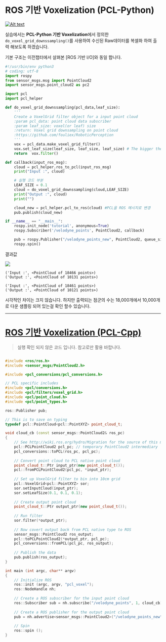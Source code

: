# ROS 기반 Voxelization (PCL-Python)

[![Alt text](https://img.youtube.com/vi/Q8XwsTQfsHk/0.jpg)](https://www.youtube.com/watch?v=Q8XwsTQfsHk)


실습에서는 **PCL-Python 기반 Voxelization**에서 정의한 `do_voxel_grid_downssampling()`를 사용하여 수신된 Raw데이터를 복셀화 하여 출력 해보도록 하겠습니다. 

기본 구조는 이전챕터에서 살펴본 [ROS 기반 I/O]와 동일 합니다. 


```python 
#!/usr/bin/env python3
# coding: utf-8
import rospy
from sensor_msgs.msg import PointCloud2
import sensor_msgs.point_cloud2 as pc2

import pcl
import pcl_helper

def do_voxel_grid_downssampling(pcl_data,leaf_size):
    '''
    Create a VoxelGrid filter object for a input point cloud
    :param pcl_data: point cloud data subscriber
    :param leaf_size: voxel(or leaf) size
    :return: Voxel grid downsampling on point cloud
    :https://github.com/fouliex/RoboticPerception
    '''
    vox = pcl_data.make_voxel_grid_filter()
    vox.set_leaf_size(leaf_size, leaf_size, leaf_size) # The bigger the leaf size the less information retained
    return  vox.filter()

def callback(input_ros_msg):
    cloud = pcl_helper.ros_to_pcl(input_ros_msg)
    print("Input :", cloud)

    # 실행 코드 부분
    LEAF_SIZE = 0.1 
    cloud = do_voxel_grid_downssampling(cloud,LEAF_SIZE)
    print("Output :", cloud)
    print("")

    cloud_new = pcl_helper.pcl_to_ros(cloud) #PCL을 ROS 메시지로 변경     
    pub.publish(cloud_new)

if __name__ == "__main__":
    rospy.init_node('tutorial', anonymous=True)
    rospy.Subscriber('/velodyne_points', PointCloud2, callback)

    pub = rospy.Publisher("/velodyne_points_new", PointCloud2, queue_size=1)
    rospy.spin()
```




결과값 

![](https://i.imgur.com/KhPckr2.png)

```
('Input :', <PointCloud of 18466 points>)
('Output :', <PointCloud of 10131 points>)

('Input :', <PointCloud of 18461 points>)
('Output :', <PointCloud of 10121 points>)
```

시각적인 차이는 크지 않습니다. 하지만 출력되는 점군의 수는 18,000개에서 10,000개로 다운 샘플링 되어 있는걸 확인 할수 있습니다. 

---
# [ROS 기반 Voxelization (PCL-Cpp)](https://github.com/rjw57/pcl_fuse/tree/master/src)

> 실행 확인 되지 않은 코드 입니다. 참고로만 활용 바랍니다. 

```cpp

#include <ros/ros.h>
#include <sensor_msgs/PointCloud2.h>

#include <pcl_conversions/pcl_conversions.h>

// PCL specific includes
#include <pcl/conversions.h>
#include <pcl/filters/voxel_grid.h>
#include <pcl/point_cloud.h>
#include <pcl/point_types.h>

ros::Publisher pub;

// This is to save on typing
typedef pcl::PointCloud<pcl::PointXYZ> point_cloud_t;

void cloud_cb (const sensor_msgs::PointCloud2& ros_pc)
{
    // See http://wiki.ros.org/hydro/Migration for the source of this magic.
    pcl::PCLPointCloud2 pcl_pc; // temporary PointCloud2 intermediary
    pcl_conversions::toPCL(ros_pc, pcl_pc);
    
    // Convert point cloud to PCL native point cloud
    point_cloud_t::Ptr input_ptr(new point_cloud_t());
    pcl::fromPCLPointCloud2(pcl_pc, *input_ptr);
    
    // Set up VoxelGrid filter to bin into 10cm grid
    pcl::VoxelGrid<pcl::PointXYZ> sor;
    sor.setInputCloud(input_ptr);
    sor.setLeafSize(0.1, 0.1, 0.1);
    
    // Create output point cloud
    point_cloud_t::Ptr output_ptr(new point_cloud_t());
    
    // Run filter
    sor.filter(*output_ptr);
    
    // Now covert output back from PCL native type to ROS
    sensor_msgs::PointCloud2 ros_output;
    pcl::toPCLPointCloud2(*output_ptr, pcl_pc);
    pcl_conversions::fromPCL(pcl_pc, ros_output);
    
    // Publish the data
    pub.publish(ros_output);
}

int main (int argc, char** argv)
{
    // Initialize ROS
    ros::init (argc, argv, "pcl_voxel");
    ros::NodeHandle nh;
    
    // Create a ROS subscriber for the input point cloud
    ros::Subscriber sub = nh.subscribe("/velodyne_points", 1, cloud_cb);
    
    // Create a ROS publisher for the output point cloud
    pub = nh.advertise<sensor_msgs::PointCloud2>("/velodyne_points_new", 1);
    
    // Spin
    ros::spin ();
}

```


